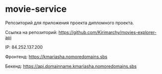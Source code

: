 # movie-service
Репозиторий для приложения проекта дипломного проекта.

Ссылка на репозиторий: https://github.com/Kirimarchy/movies-explorer-api

IP: 84.252.137.200

Фронтенд: https://kmariasha.nomoredomains.sbs

Бекенд: https://api.domainname.kmariasha.nomoredomains.sbs
